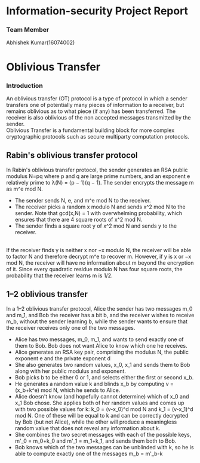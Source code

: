 # Information-security Project Report

### Team Member
Abhishek Kumar(16074002)

# Oblivious Transfer
### Introduction

An oblivious transfer (OT) protocol is a type of protocol in which a sender transfers one of potentially many pieces of information to a receiver, but remains oblivious as to what piece (if any) has been transferred. The receiver is also oblivious of the non accepted messages transmitted by the sender.<br/>
Oblivious Transfer is a fundamental building block for more complex cryptographic protocols such as secure multiparty computation protocols.


## Rabin's oblivious transfer protocol

In Rabin's oblivious transfer protocol, the sender generates an RSA public modulus N=pq where p and q are large prime numbers, and an exponent e relatively prime to λ(N) = (p − 1)(q − 1). The sender encrypts the message m as m^e mod N.<br/>

* The sender sends N, e, and m^e mod N to the receiver.
* The receiver picks a random x modulo N and sends x^2 mod N to the sender. Note that gcd(x,N) = 1 with overwhelming probability, which ensures that there are 4 square roots of x^2 mod N.
* The sender finds a square root y of x^2 mod N and sends y to the receiver.  <br/><br/>


If the receiver finds y is neither x nor −x modulo N, the receiver will be able to factor N and therefore decrypt m^e to recover m. However, if y is x or −x mod N, the receiver will have no information about m beyond the encryption of it. Since every quadratic residue modulo N has four square roots, the probability that the receiver learns m is 1/2.

## 1–2 oblivious transfer

In a 1–2 oblivious transfer protocol, Alice the sender has two messages m_0 and m_1, and Bob the receiver has a bit b, and the receiver wishes to receive m_b, without the sender learning b, while the sender wants to ensure that the receiver receives only one of the two messages. 

* Alice has two messages, m_0, m_1, and wants to send exactly one of them to Bob. Bob does not want Alice to know which one he receives.
* Alice generates an RSA key pair, comprising the modulus N, the public exponent e and the private exponent d
* She also generates two random values, x_0, x_1 and sends them to Bob along with her public modulus and exponent.
* Bob picks b to be either 0 or 1, and selects either the first or second x_b.
* He generates a random value k and blinds x_b by computing v = (x_b+k^e) mod N, which he sends to Alice.
* Alice doesn't know (and hopefully cannot determine) which of x_0 and x_1 Bob chose. She applies both of her random values and comes up with two possible values for k: k_0 = (v-x_0)^d mod N and k_1 = (v-x_1)^d mod N. One of these will be equal to k and can be correctly decrypted by Bob (but not Alice), while the other will produce a meaningless random value that does not reveal any information about k.
* She combines the two secret messages with each of the possible keys, m'_0 = m_0+k_0 and m'_1 = m_1+k_1, and sends them both to Bob.
* Bob knows which of the two messages can be unblinded with k, so he is able to compute exactly one of the messages m_b = m'_b-k
